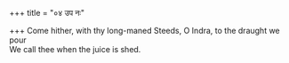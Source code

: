 +++
title = "०४ उप नः"

+++
Come hither, with thy long-maned Steeds, O Indra, to the draught we pour  
     We call thee when the juice is shed.
